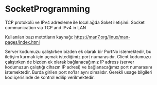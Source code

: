 # SocketProgramming
TCP protokolü ve IPv4 adresleme ile local ağda Soket iletişimi. Socket communication via TCP and IPv4 in LAN

Kullanılan bazı metotların kaynağı: https://man7.org/linux/man-pages/index.html


Server kodumuzu çalıştırken bizden ek olarak bir PortNo istemektedir, bu iletişim kurmak için açmak istediğimiz port numarasıdır.
Client kodumuzu çalıştırken de bizden ek olarak bağlanacağımız IP adress (server kodumuzun çalıştığı cihazın IP adresi) ve bağlanacağımız port numarasını istemektedir. Burda girilen port no'lar aynı olmalıdır. Gerekli usage bilgileri kod içerisinde de kontrol edilip verilmektedir.

